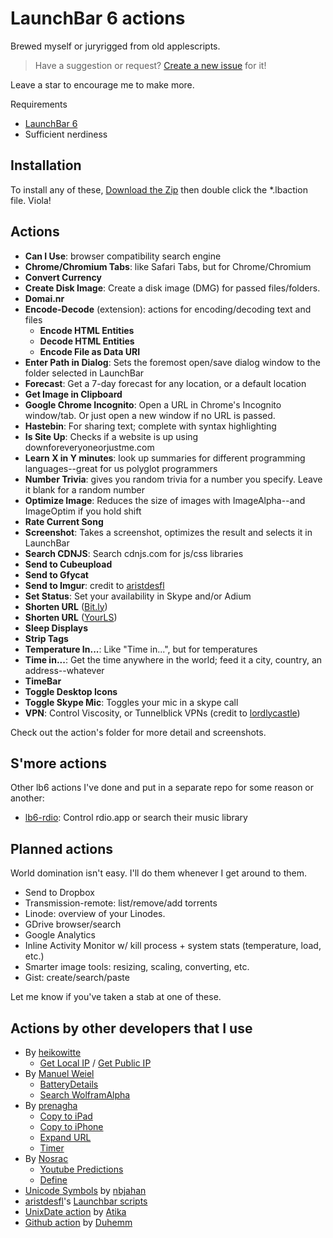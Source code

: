 # LaunchBar 6 actions

Brewed myself or juryrigged from old applescripts.

> Have a suggestion or request? [Create a new
> issue](https://github.com/hlissner/lb6-actions/issues/new) for it!

Leave a star to encourage me to make more.

Requirements
* [LaunchBar 6](http://obdev.at/products/launchbar)
* Sufficient nerdiness

## Installation

To install any of these, [Download the Zip](https://github.com/hlissner/lb6-actions/archive/master.zip) then double click the *.lbaction file. Viola!

## Actions

* **Can I Use**: browser compatibility search engine
* **Chrome/Chromium Tabs**: like Safari Tabs, but for Chrome/Chromium
* **Convert Currency**
* **Create Disk Image**: Create a disk image (DMG) for passed files/folders.
* **Domai.nr**
* **Encode-Decode** (extension): actions for encoding/decoding text and files
    * **Encode HTML Entities**
    * **Decode HTML Entities**
    * **Encode File as Data URI**
* **Enter Path in Dialog**: Sets the foremost open/save dialog window to the folder selected in LaunchBar
* **Forecast**: Get a 7-day forecast for any location, or a default location
* **Get Image in Clipboard**
* **Google Chrome Incognito**: Open a URL in Chrome's Incognito window/tab.
Or just open a new window if no URL is passed.
* **Hastebin**: For sharing text; complete with syntax highlighting
* **Is Site Up**: Checks if a website is up using downforeveryoneorjustme.com
* **Learn X in Y minutes**: look up summaries for different programming languages--great for
  us polyglot programmers
* **Number Trivia**: gives you random trivia for a number you specify. Leave it blank for a random number
* **Optimize Image**: Reduces the size of images with ImageAlpha--and ImageOptim if you hold shift
* **Rate Current Song**
* **Screenshot**: Takes a screenshot, optimizes the result and selects it in LaunchBar
* **Search CDNJS**: Search cdnjs.com for js/css libraries
* **Send to Cubeupload**
* **Send to Gfycat**
* **Send to Imgur**: credit to [aristdesfl][aristdesfl]
* **Set Status**: Set your availability in Skype and/or Adium
* **Shorten URL** ([Bit.ly](http://bit.ly))
* **Shorten URL** ([YourLS](http://yourls.org))
* **Sleep Displays**
* **Strip Tags**
* **Temperature In...**: Like "Time in...", but for temperatures
* **Time in...**: Get the time anywhere in the world; feed it a city, country, an address--whatever
* **TimeBar**
* **Toggle Desktop Icons**
* **Toggle Skype Mic**: Toggles your mic in a skype call
* **VPN**: Control Viscosity, or Tunnelblick VPNs (credit to [lordlycastle][lordlycastle])

Check out the action's folder for more detail and screenshots.

## S'more actions

Other lb6 actions I've done and put in a separate repo for some reason or another:

* [lb6-rdio](https://github.com/hlissner/lb6-rdio): Control rdio.app or search their music library

## Planned actions

World domination isn't easy. I'll do them whenever I get around to them.

* Send to Dropbox
* Transmission-remote: list/remove/add torrents
* Linode: overview of your Linodes.
* GDrive browser/search
* Google Analytics
* Inline Activity Monitor w/ kill process + system stats (temperature, load, etc.)
* Smarter image tools: resizing, scaling, converting, etc.
* Gist: create/search/paste

Let me know if you've taken a stab at one of these.

## Actions by other developers that I use

* By [heikowitte](https://github.com/heikowitte/LaunchBarActions)
    * [Get Local IP](https://github.com/heikowitte/LaunchBarActions/tree/master/get-local-ip.lbaction) / [Get Public IP](https://github.com/heikowitte/LaunchBarActions/tree/master/get-public-ip.lbaction)
* By [Manuel Weiel](http://manuel.weiel.eu/private-projects/launchbar-actions/)
    * [BatteryDetails](http://manuel.weiel.eu/wp-content/uploads/BatteryDetails.lbaction)
    * [Search WolframAlpha](http://manuel.weiel.eu/private-projects/launchbar-actions/search-wolfram-alpha/)
* By [prenagha](https://github.com/prenagha/launchbar)
    * [Copy to iPad](https://github.com/prenagha/launchbar/tree/master/Copy%20to%20iPad.lbaction)
    * [Copy to iPhone](https://github.com/prenagha/launchbar/tree/master/Copy%20to%20iPhone.lbaction)
    * [Expand URL](https://github.com/prenagha/launchbar/tree/master/Expand%20URL.lbaction)
    * [Timer](https://github.com/prenagha/launchbar/tree/master/Timer.lbaction)
* By [Nosrac](https://github.com/Nosrac)
    * [Youtube Predictions](https://github.com/Nosrac/LBYoutubePredictions)
    * [Define](https://github.com/Nosrac/LBDefine)
* [Unicode Symbols](https://github.com/nbjahan/launchbar-unisym) by [nbjahan]
* [aristdesfl][aristdesfl]'s [Launchbar scripts](https://github.com/aristidesfl/launchbar-scripts)
* [UnixDate action](https://github.com/atika/LaunchBar-Actions#dateconvert) by [Atika]
* [Github action](https://github.com/Duhemm/launchbar-github) by [Duhemm]

[aristdesfl]: https://github.com/aristidesfl "Aristdesf's github page"
[atika]: https://github.com/atika "Atika's github page"
[nbjahan]: https://github.com/nbjahan "nbjahan's github page"
[Duhemm]: https://github.com/Duhemm "Duhemm's github page"
[lordlycastle]: https://github.com/lordlycastle "lordlycastle's github page"

